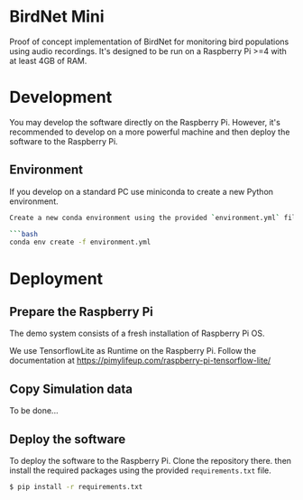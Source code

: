 # BirdNet Mini

Proof of concept implementation of BirdNet for monitoring bird populations using audio recordings. It's designed to be run on a Raspberry Pi >=4 with at least 4GB of RAM.

# Development

You may develop the software directly on the Raspberry Pi. However, it's recommended to develop on a more powerful machine and then deploy the software to the Raspberry Pi.


## Environment
If you develop on a standard PC use miniconda to create a new Python environment.

```bash
Create a new conda environment using the provided `environment.yml` file.

```bash
conda env create -f environment.yml
```
# Deployment

## Prepare the Raspberry Pi

The demo system consists of a fresh installation of Raspberry Pi OS.

We use TensorflowLite as Runtime on the Raspberry Pi. Follow the documentation at https://pimylifeup.com/raspberry-pi-tensorflow-lite/

## Copy Simulation data

To be done...


## Deploy the software

To deploy the software to the Raspberry Pi. Clone the repository there. 
then install the required packages using the provided `requirements.txt` file.

```bash
$ pip install -r requirements.txt
```

